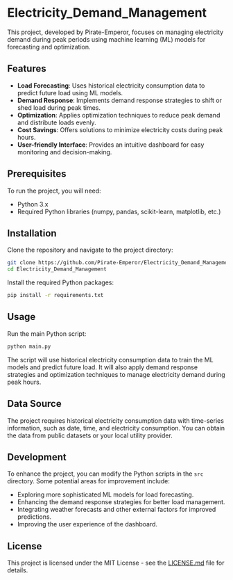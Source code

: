 # Electricity_Demand_Management

This project, developed by Pirate-Emperor, focuses on managing electricity demand during peak periods using machine learning (ML) models for forecasting and optimization.

## Features

- **Load Forecasting**: Uses historical electricity consumption data to predict future load using ML models.
- **Demand Response**: Implements demand response strategies to shift or shed load during peak times.
- **Optimization**: Applies optimization techniques to reduce peak demand and distribute loads evenly.
- **Cost Savings**: Offers solutions to minimize electricity costs during peak hours.
- **User-friendly Interface**: Provides an intuitive dashboard for easy monitoring and decision-making.

## Prerequisites

To run the project, you will need:

- Python 3.x
- Required Python libraries (numpy, pandas, scikit-learn, matplotlib, etc.)

## Installation

Clone the repository and navigate to the project directory:

```bash
git clone https://github.com/Pirate-Emperor/Electricity_Demand_Management.git
cd Electricity_Demand_Management
```

Install the required Python packages:

```bash
pip install -r requirements.txt
```

## Usage

Run the main Python script:

```bash
python main.py
```

The script will use historical electricity consumption data to train the ML models and predict future load. It will also apply demand response strategies and optimization techniques to manage electricity demand during peak hours.

## Data Source

The project requires historical electricity consumption data with time-series information, such as date, time, and electricity consumption. You can obtain the data from public datasets or your local utility provider.

## Development

To enhance the project, you can modify the Python scripts in the `src` directory. Some potential areas for improvement include:

- Exploring more sophisticated ML models for load forecasting.
- Enhancing the demand response strategies for better load management.
- Integrating weather forecasts and other external factors for improved predictions.
- Improving the user experience of the dashboard.

## License

This project is licensed under the MIT License - see the [LICENSE.md](LICENSE.md) file for details.
